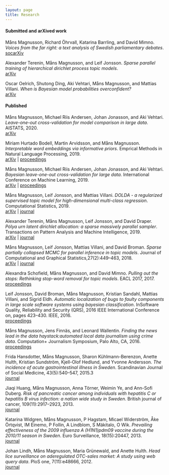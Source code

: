 ```yaml
---
layout: page
title: Research
---
```



#### Submitted and arXived work

Måns Magnusson, Richard Öhrvall, Katarina Barrling, and David Mimno. *Voices from the far right: a text analysis of Swedish parliamentary debates*. <br/>
[socarXiv](https://osf.io/preprints/socarxiv/jdsqc/)

Alexander Terenin, Måns Magnusson, and Leif Jonsson. *Sparse parallel training of hierarchical dirichlet process topic models*. <br/>
[arXiv](https://arxiv.org/abs/1906.02416)

Oscar Oelrich, Shutong Ding, Aki Vehtari, Måns Magnusson, and Mattias Villani. *When is Bayesian model probabilities overconfident?* <br/>
[arXiv](https://arxiv.org/abs/2003.04026)


#### Published

Måns Magnusson, Michael Riis Andersen, Johan Jonasson, and Aki Vehtari. *Leave-one-out cross-validation for model comparison in large data*. AISTATS, 2020. <br/>
[arXiv](https://arxiv.org/abs/2001.00980)

Miriam Hurtado Bodell, Martin Arvidsson, and Måns Magnusson. *Interpretable word embeddings via informative priors*. Emprical Methods in Natural Language Processing, 2019. <br/>
[arXiv](https://arxiv.org/abs/1909.01459) | [proceedings](https://www.aclweb.org/anthology/D19-1661.pdf)

Måns Magnusson, Michael Riis Andersen, Johan Jonasson, and Aki Vehtari. *Bayesian leave-one-out cross-validation for large data*. International Conference on Machine Learning, 2019. <br/>
[arXiv](https://arxiv.org/abs/1904.10679) | [proceedings](http://proceedings.mlr.press/v97/magnusson19a.html)

Måns Magnusson, Leif Jonsson, and Mattias Villani. *DOLDA - a regularized supervised topic model for high-dimensional multi-class regression*. Computational Statistics, 2019. <br/>
[arXiv](https://arxiv.org/abs/1602.00260) | [journal](https://link.springer.com/article/10.1007/s00180-019-00891-1)

Alexander Terenin, Måns Magnusson, Leif Jonsson, and David Draper. *Pólya urn latent dirichlet allocation: a sparse massively parallel sampler*. Transactions on Pattern Analysis and Machine Intelligence, 2019.  <br/>
[arXiv](https://arxiv.org/abs/1704.03581) | [journal](https://www.computer.org/csdl/journal/tp/2019/07/08371663/13rRUyv53GH)


Måns Magnusson, Leif Jonsson, Mattias Villani, and David Broman.  *Sparse partially collapsed MCMC for parallel inference in topic models*. Journal of Computational and Graphical Statistics,27(2):449–463, 2018. <br/>
[arXiv](https://arxiv.org/abs/1506.03784) | [journal](https://www.tandfonline.com/doi/abs/10.1080/10618600.2017.1366913?journalCode=ucgs20)


Alexandra Schofield, Måns Magnusson, and David Mimno. *Pulling out the stops: Rethinking stop-word removal for topic models*. EACL 2017, 2017. <br/>
[proceedings](https://www.aclweb.org/anthology/E17-2069/)

Leif Jonsson, David Broman, Måns Magnusson, Kristian Sandahl, Mattias Villani, and Sigrid Eldh. *Automatic localization of bugs to faulty components in large scale software systems using bayesian classification*.  InSoftware Quality, Reliability and Security (QRS), 2016 IEEE International Conference on, pages 423–430. IEEE, 2016. <br/>
[proceedings](https://ieeexplore.ieee.org/document/7589822)

Måns Magnusson, Jens Finnäs, and Leonard Wallentin. *Finding the news lead in the data haystack:automated local data journalism using crime data*. Computation+ Journalism Symposium, Palo Alto, CA, 2016. <br/>
[proceedings](https://journalism.stanford.edu/cj2016/files/Finding%20the%20news%20lead%20in%20the%20data%20haystack.pdf)

Frida Hansdotter, Måns Magnusson, Sharon Kühlmann-Berenzon, Anette Hulth, Kristian Sundström, Kjell-Olof Hedlund, and Yvonne Andersson. *The incidence of acute gastrointestinal illness in Sweden*. Scandinavian Journal of Social Medicine, 43(5):540–547, 2015.3  <br/>
[journal](https://www.ncbi.nlm.nih.gov/pmc/articles/PMC4509877/)

Jiaqi Huang, Måns Magnusson, Anna Törner, Weimin Ye, and Ann-Sofi Duberg. *Risk of pancreatic cancer among individuals with hepatitis C or hepatitis B virus infection: a nation wide study in Sweden*. British journal of cancer, 109(11):2917–2923, 2013. <br/>
[journal](https://www.nature.com/articles/bjc2013689)

Katarina Widgren, Måns Magnusson, P Hagstam, Micael Widerström, Åke Örtqvist, IM Einemo, P Follin, A Lindblom, S Mäkitalo, O Wik. *Prevailing effectiveness of the 2009 influenza A (H1N1)pdm09 vaccine during the 2010/11 season in Sweden*. Euro Surveillance, 18(15):20447, 2013. <br/>
[journal](https://www.eurosurveillance.org/content/10.2807/ese.18.15.20447-en)

Johan Lindh, Måns Magnusson, Maria Grünewald, and Anette Hulth. *Head lice surveillance on aderegulated OTC-sales market: A study using web query data*. PloS one, 7(11):e48666, 2012. <br/>
[journal](https://journals.plos.org/plosone/article?id=10.1371/journal.pone.0048666)
